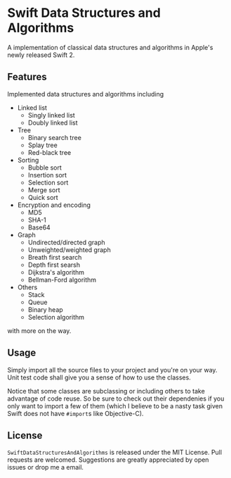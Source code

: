 # Swift Data Structures and Algorithms

A implementation of classical data structures and algorithms in Apple's newly released Swift 2. 

## Features

Implemented data structures and algorithms including

- Linked list
	* Singly linked list
	* Doubly linked list
- Tree
	* Binary search tree
	* Splay tree
	* Red-black tree
- Sorting
	* Bubble sort
	* Insertion sort
	* Selection sort
	* Merge sort
	* Quick sort
- Encryption and encoding
	* MD5
	* SHA-1
	* Base64
- Graph
	* Undirected/directed graph
	* Unweighted/weighted graph
	* Breath first search
	* Depth first searsh
	* Dijkstra's algorithm
	* Bellman-Ford algorithm
- Others
	* Stack 
	* Queue
	* Binary heap
	* Selection algorithm

with more on the way.

## Usage

Simply import all the source files to your project and you're on your way. Unit test code shall give you a sense of how to use the classes.

Notice that some classes are subclassing or including others to take advantage of code reuse. So be sure to check out their dependenies if you only want to import a few of them (which I believe to be a nasty task given Swift does not have `#import`s like Objective-C).

## License

`SwiftDataStructuresAndAlgorithms` is released under the MIT License. Pull requests are welcomed. Suggestions are greatly appreciated by open issues or drop me a email.